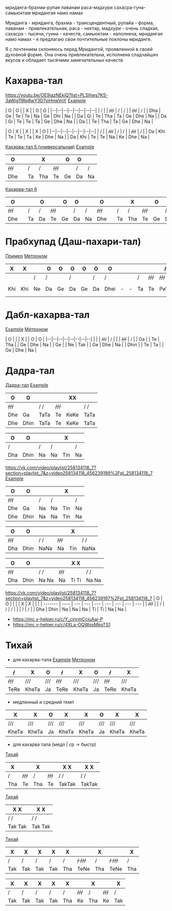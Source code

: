мриданга-брахма-рупая
лаванам раса-мадхури
сахасра-гуна-самьюктам
мридангая намо намах

Мриданга - мриданга, брахма - трансцендентный, рупайа - форма, лаванам - привлекательная, раса - нектар, мадхури - очень сладкая, сахасра - тысячи, гунна - качеств, самьюктам - наполнена, мридангая намо намах - я предлагаю свои почтительные поклоны мриданге.

Я с почтением склоняюсь перед Мридангой, проявленной в своей духовной форме. Она очень привлекательна, исполнена сладчайших вкусов и обладает тысячами замечательных качеств
# Кахарва-тал
https://youtu.be/OE9iazNEkiQ?list=PLSlljws7KS-3aWigTtRq8wY3DTpHmeVoY
[Example](https://mc.v-helper.ru/m/BzBUDX54zg6J45)

| O | O | | X | | O | O | 
|--|--|--|--|--|--|--|--|
| / | | ~~///~~ | / | / | | ~~///~~ | / |
| Dha | Ge | Te | Te | Na | Ge | Dhi | Na |
| Da | Gi | Te | Tha | Ta | Ge | Dhe | Na |
| Da | Gi | Te | Te | Ta | Ge | Dhe | Na |
| Da |  | Te | Tha | Ta | Ge | Dhe | Na |

| O | X | | X | | X | O | 
|--|--|--|--|--|--|--|--|
| / | | ~~///~~ | / | / | | ~~///~~ | / |
| Da | Khi | Te | Te | Ta | Ke | Dhe | Na |
| Da | Khi | Te | Te | Na | Ke | Dhe | Na |


[Кахарва-тал 5 (универсальная)](https://cloud.mail.ru/public/Bsc1/N7RKyACaG/02.%20%D0%9C%D1%80%D0%B8%D0%B4%D0%B0%D0%BD%D0%B3%D0%B0/%D0%9F%D0%BE%D1%81%D0%BE%D0%B1%D0%B8%D0%B5%20%D0%BF%D0%BE%20%D0%B8%D0%B3%D1%80%D0%B5%20%D0%BD%D0%B0%20%D0%BC%D1%80%D0%B8%D0%B4%D0%B0%D0%BD%D0%B3%D0%B5%20(%D0%A2%D0%B0%D0%BC%D0%B0%D0%BB%20%D0%9A%D1%80%D0%B8%D1%88%D0%BD%D0%B0%20%D0%94%D0%B0%D1%81)/%D0%A3%D1%80%D0%BE%D0%BA%2011/2_%D0%9A%D0%B0%D1%85%D0%B0%D1%80%D0%B2%D0%B0-%D1%82%D0%B0%D0%BB_05.mp4)
[Example](https://mc.v-helper.ru/c/zOm3qR_ZUQHEedMX)

| O | |  | X | | O | O | |
|--|--|--|--|--|--|--|--|
| ~~///~~ | | / | / | ~~///~~ | | / | / |
| Dhe | | Ta | Tha | Te | Ge | Da | Na |

[Кахарва-тал 6](https://cloud.mail.ru/public/Bsc1/N7RKyACaG/02.%20%D0%9C%D1%80%D0%B8%D0%B4%D0%B0%D0%BD%D0%B3%D0%B0/%D0%9F%D0%BE%D1%81%D0%BE%D0%B1%D0%B8%D0%B5%20%D0%BF%D0%BE%20%D0%B8%D0%B3%D1%80%D0%B5%20%D0%BD%D0%B0%20%D0%BC%D1%80%D0%B8%D0%B4%D0%B0%D0%BD%D0%B3%D0%B5%20(%D0%A2%D0%B0%D0%BC%D0%B0%D0%BB%20%D0%9A%D1%80%D0%B8%D1%88%D0%BD%D0%B0%20%D0%94%D0%B0%D1%81)/%D0%A3%D1%80%D0%BE%D0%BA%2011/2_%D0%9A%D0%B0%D1%85%D0%B0%D1%80%D0%B2%D0%B0-%D1%82%D0%B0%D0%BB_06.mp4)

| O | |  | O | | O | O | | O | |  | X | | O | O | |
|--|--|--|--|--|--|--|--|--|--|--|--|--|--|--|--|
| ~~///~~ | | / | / | ~~///~~ | | / | / | ~~///~~ | | / | / | ~~///~~ | | / | / |
| Dhe | | Ta | Da | Te | Ge | Da | Na | Dhe | | Ta | Tha | Te | Ge | Da | Na |

# Прабхупад (Даш-пахари-тал)
[Пример](https://www.youtube.com/watch?v=pQjwQXkR1qI&list=PLSlljws7KS-3aWigTtRq8wY3DTpHmeVoY)
[Метроном](https://mc.v-helper.ru/c/QXG1DnX5jY3wPZhb)

| X | X |   | O | O | O | O | O | O |   |   |   |     | ~~/~~   | ~~/~~   |   |
|---|---|---|---|---|---|---|---|---|---|---|---|-----|-----|-----|---|
|   |   | / | / |   | / |   | / | / |   |   | / | ~~///~~ | ~~///~~ | ~~///~~ | / |
|Khi|Khi| Ne| Da| Ge| Da| Ge| Da|Dhei| -|  -| Ta|  Те | РиТи|Р иТи| Ta|

# Дабл-кахарва-тал

[Example](https://youtu.be/0Lu5D2aLZ04?list=PLSlljws7KS-3aWigTtRq8wY3DTpHmeVoY)
[Метроном](https://mc.v-helper.ru/c/EocnUpWXYvmSFgYw)

| O | | | X | | O | O |
|--|--|--|--|--|--|--|--|
| | | ~~///~~ | / | | | ~~///~~ | / |
| Ga | | Te | Tha | | Ge | Dhe | Na |
| Ge | | Ne | Tak | | Ge | Dhe | Na |
| Dhin | | Te | Ta | | Ge | Dhe | Na |

# Дадра-тал

[Дадра-тал](https://cloud.mail.ru/public/G67W/3YrKJtpAb/2.%20%D0%9C%D1%80%D0%B8%D0%B4%D0%B0%D0%BD%D0%B3%D0%B0/%D0%9C%D1%80%D0%B8%D0%B4%D0%B0%D0%BD%D0%B3%D0%B0.%20%D0%9E%D1%81%D0%BD%D0%BE%D0%B2%D1%8B%20%D0%B8%D0%B3%D1%80%D1%8B%20%D0%BD%D0%B0%20%D0%9C%D1%80%D0%B8%D0%B4%D0%B0%D0%BD%D0%B3%D0%B5/5.%D0%94%D0%90%D0%94%D0%A0%D0%90-%D0%A2%D0%90%D0%9B/1.%D0%94%D0%90%D0%94%D0%A0%D0%90-%D0%A2%D0%90%D0%9B.avi)
[Example](https://mc.v-helper.ru/c/m6UPoY7HXcD0tWvx)

| O       | O    |      |         | XX   |      |
| ------- | ---- | ---- | ------- | ---- | ---- |
| ~~///~~ |      | / /  | ~~///~~ |      | / /  |
| Dhe     | Ga   | TaTa | Te      | KeKe | TaTa |
| Dhe     | Dhin | TaTa | Te      | KeKe | TaTa |

| O   | O    |     |     | X   |     |
| --- | ---- | --- | --- | --- | --- |
| /   |      | /   | /   |     | /   |
| Dha | Dhin | Na  | Na  | Tin | Na  |

https://vk.com/video/playlist/258134118_7?section=playlist_7&z=video258134118_456239199%2Fpl_258134118_7
[Example](https://mc.v-helper.ru/c/wWyJq-jAlV6-qcDw)

| O | O | | | X | |
|--|--|--|--|--|--|
| ~~///~~ | | / | / | | / |
| Dhe | Ga | Na | Na | Tin | Na |
| Dhe | Dhin | Na | Na | Tin | Na |

| O       | O    |      |         | X   |      |
| ------- | ---- | ---- | ------- | --- | ---- |
| ~~///~~ |      | / /  | ~~///~~ |     | / /  |
| Dha     | Dhin | NaNa | Na      | Tin | NaNa |

| O       | O    |       |         | X X   |       |
| ------- | ---- | ----- | ------- | ----- | ----- |
| ~~///~~ |      | / /   | ~~///~~ |       | / /   |
| Dha     | Dhin | Na Na | Na      | Ti Ti | Na Na |


https://vk.com/video/playlist/258134118_7?section=playlist_7&z=video258134118_456239197%2Fpl_258134118_7
| O       | O    |     |     |     | X   | X   |     |     |
| ------- | ---- | --- | --- | --- | --- | --- | --- | --- |
| ~~///~~ |      | /   | /   | /   |     |     | /   | /   |
| Dha     | Dhin | Na  | Na  | Na  | Ti  | Ti  | Na  | Na  |

- https://mc.v-helper.ru/c/Y_cinrmCciuAaj-P 
- https://mc.v-helper.ru/c/4XLa-OQWqsMkpTS1
# Тихай 
- для кахарва-тала
[Example](https://youtu.be/fch_cNGChE0?list=PLSlljws7KS-3aWigTtRq8wY3DTpHmeVoY)
[Метроном](https://mc.v-helper.ru/m/jr85Na77ifG3Pm)

| ~~/~~ | X | O | ~~/~~ | Х | O | ~~/~~ | X |
|--|--|--|--|--|--|--|--|
| ~~///~~ | /// | /// | ~~///~~ | /// | /// | ~~///~~ | /// |
| TeRe | KheTa| Ja | TeRe | KheTa | Ja | TeRe | KheTa |

- медленный и средний темп

| X | X | O | X | Х | O | X | X |
|--|--|--|--|--|--|--|--|
| /// | /// | /// | /// | /// | /// | /// | /// |
| KheTa | KheTa| Ja | KheTa | KheTa | Ja | KheTa | KheTa |

- для кахарва тала (медл | ср -> быстр)

[Тихай](https://cloud.mail.ru/public/Bsc1/N7RKyACaG/02.%20%D0%9C%D1%80%D0%B8%D0%B4%D0%B0%D0%BD%D0%B3%D0%B0/%D0%9F%D0%BE%D1%81%D0%BE%D0%B1%D0%B8%D0%B5%20%D0%BF%D0%BE%20%D0%B8%D0%B3%D1%80%D0%B5%20%D0%BD%D0%B0%20%D0%BC%D1%80%D0%B8%D0%B4%D0%B0%D0%BD%D0%B3%D0%B5%20(%D0%A2%D0%B0%D0%BC%D0%B0%D0%BB%20%D0%9A%D1%80%D0%B8%D1%88%D0%BD%D0%B0%20%D0%94%D0%B0%D1%81)/%D0%A3%D1%80%D0%BE%D0%BA%2011/2_%D0%90%D0%BB%D0%B0%D0%BD%D0%BA%D0%B0%D1%80_01.mp4)

| X |  | X | |X Х | X X |
|--|--|--|--|--|--|
| / | ~~///~~ | / | ~~///~~ | / / | / / |
| Tha | Te| Tha | Te | TakTak | TakTak | 

[Тихай](https://cloud.mail.ru/public/Bsc1/N7RKyACaG/02.%20%D0%9C%D1%80%D0%B8%D0%B4%D0%B0%D0%BD%D0%B3%D0%B0/%D0%9F%D0%BE%D1%81%D0%BE%D0%B1%D0%B8%D0%B5%20%D0%BF%D0%BE%20%D0%B8%D0%B3%D1%80%D0%B5%20%D0%BD%D0%B0%20%D0%BC%D1%80%D0%B8%D0%B4%D0%B0%D0%BD%D0%B3%D0%B5%20(%D0%A2%D0%B0%D0%BC%D0%B0%D0%BB%20%D0%9A%D1%80%D0%B8%D1%88%D0%BD%D0%B0%20%D0%94%D0%B0%D1%81)/%D0%A3%D1%80%D0%BE%D0%BA%2011/2_%D0%90%D0%BB%D0%B0%D0%BD%D0%BA%D0%B0%D1%80_02.mp4)

| X Х | X X |
|--|--|
| / / | / / |
| Tak Tak | Tak Tak | 

[Тихай](https://cloud.mail.ru/public/Bsc1/N7RKyACaG/02.%20%D0%9C%D1%80%D0%B8%D0%B4%D0%B0%D0%BD%D0%B3%D0%B0/%D0%9F%D0%BE%D1%81%D0%BE%D0%B1%D0%B8%D0%B5%20%D0%BF%D0%BE%20%D0%B8%D0%B3%D1%80%D0%B5%20%D0%BD%D0%B0%20%D0%BC%D1%80%D0%B8%D0%B4%D0%B0%D0%BD%D0%B3%D0%B5%20(%D0%A2%D0%B0%D0%BC%D0%B0%D0%BB%20%D0%9A%D1%80%D0%B8%D1%88%D0%BD%D0%B0%20%D0%94%D0%B0%D1%81)/%D0%A3%D1%80%D0%BE%D0%BA%2011/2_%D0%90%D0%BB%D0%B0%D0%BD%D0%BA%D0%B0%D1%80_03.mp4)

| X | Х | X | X | X | | X | | X |
|--|--|--|--|--|--|--|--|--|
| / | / | / | / | / | ~~/ ///~~ | / | ~~/ ///~~ | / |
| Tak | Tak | Tak | Tak | Tha | TeNe | Tha | TeNe | Tha |

| X | Х | X | X | X | | X | | X |
|--|--|--|--|--|--|--|--|--|
| / | / | / | / | / | ~~///~~ | / | ~~///~~ | / |
| Tak | Tak | Tak | Tak | Tha | Ke | Tha | Ke | Tak |


